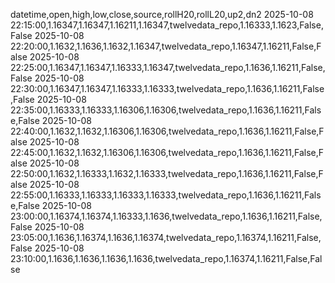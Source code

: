 datetime,open,high,low,close,source,rollH20,rollL20,up2,dn2
2025-10-08 22:15:00,1.16347,1.16347,1.16211,1.16347,twelvedata_repo,1.16333,1.1623,False,False
2025-10-08 22:20:00,1.1632,1.1636,1.1632,1.16347,twelvedata_repo,1.16347,1.16211,False,False
2025-10-08 22:25:00,1.16347,1.16347,1.16333,1.16347,twelvedata_repo,1.1636,1.16211,False,False
2025-10-08 22:30:00,1.16347,1.16347,1.16333,1.16333,twelvedata_repo,1.1636,1.16211,False,False
2025-10-08 22:35:00,1.16333,1.16333,1.16306,1.16306,twelvedata_repo,1.1636,1.16211,False,False
2025-10-08 22:40:00,1.1632,1.1632,1.16306,1.16306,twelvedata_repo,1.1636,1.16211,False,False
2025-10-08 22:45:00,1.1632,1.1632,1.16306,1.16306,twelvedata_repo,1.1636,1.16211,False,False
2025-10-08 22:50:00,1.1632,1.16333,1.1632,1.16333,twelvedata_repo,1.1636,1.16211,False,False
2025-10-08 22:55:00,1.16333,1.16333,1.16333,1.16333,twelvedata_repo,1.1636,1.16211,False,False
2025-10-08 23:00:00,1.16374,1.16374,1.16333,1.1636,twelvedata_repo,1.1636,1.16211,False,False
2025-10-08 23:05:00,1.1636,1.16374,1.1636,1.16374,twelvedata_repo,1.16374,1.16211,False,False
2025-10-08 23:10:00,1.1636,1.1636,1.1636,1.1636,twelvedata_repo,1.16374,1.16211,False,False
